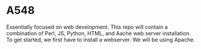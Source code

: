 # A548
Essentially focused on web development. This repo will contain a combination of Perl, JS, Python, HTML, and Aache web server installation. To get started, we first have to install a webserver. We will be using Apache.

